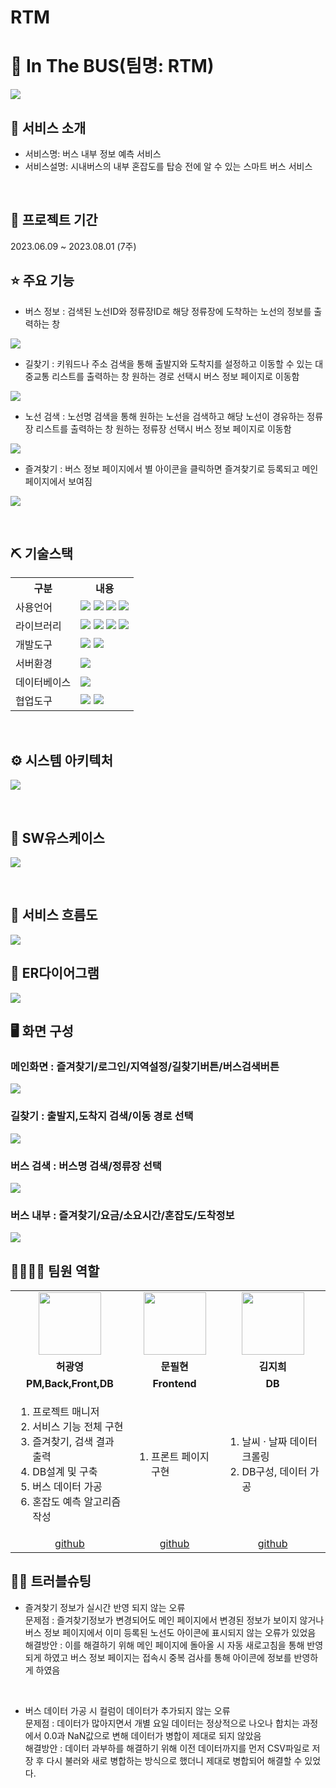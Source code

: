 # RTM
# 📎 In The BUS(팀명: RTM)
![](https://velog.velcdn.com/images/sslgo15/post/6a373468-3247-409d-a054-bf4ed674239f/image.png)



## 👀 서비스 소개
* 서비스명:  버스 내부 정보 예측 서비스
* 서비스설명: 시내버스의 내부 혼잡도를 탑승 전에 알 수 있는 스마트 버스 서비스
<br>

## 📅 프로젝트 기간
2023.06.09 ~ 2023.08.01 (7주)
<br>

## ⭐ 주요 기능
* 버스 정보 : 검색된 노선ID와 정류장ID로 해당 정류장에 도착하는 노선의 정보를 출력하는 창
  
![](https://velog.velcdn.com/images/sslgo15/post/69b05773-d9cd-4aa0-8d5c-09bcf4d2e761/image.png)

* 길찾기 : 키워드나 주소 검색을 통해 출발지와 도착지를 설정하고 이동할 수 있는 대중교통 리스트를 출력하는 창
원하는 경로 선택시 버스 정보 페이지로 이동함

![](https://velog.velcdn.com/images/sslgo15/post/1d007601-95af-4604-9e20-a8f28d92651f/image.png)

* 노선 검색 : 노선명 검색을 통해 원하는 노선을 검색하고 해당 노선이 경유하는 정류장 리스트를 출력하는 창
원하는 정류장 선택시 버스 정보 페이지로 이동함

![](https://velog.velcdn.com/images/sslgo15/post/b787c273-2654-4fca-be97-5917d86a6fce/image.png)

* 즐겨찾기 : 버스 정보 페이지에서 별 아이콘을 클릭하면 즐겨찾기로 등록되고 메인 페이지에서 보여짐
 
![](https://velog.velcdn.com/images/sslgo15/post/d772b7e8-e002-427b-bd42-4d44fbdd0a05/image.png)

<br>

## ⛏ 기술스택
<table>
    <tr>
        <th>구분</th>
        <th>내용</th>
    </tr>
    <tr>
        <td>사용언어</td>
        <td>
            <img src="https://img.shields.io/badge/Java-007396?style=for-the-badge&logo=java&logoColor=white"/>
            <img src="https://img.shields.io/badge/HTML5-E34F26?style=for-the-badge&logo=HTML5&logoColor=white"/>
            <img src="https://img.shields.io/badge/CSS3-1572B6?style=for-the-badge&logo=CSS3&logoColor=white"/>
            <img src="https://img.shields.io/badge/JavaScript-F7DF1E?style=for-the-badge&logo=JavaScript&logoColor=white"/>
        </td>
    </tr>
    <tr>
        <td>라이브러리</td>
        <td>
            <img src="https://img.shields.io/badge/KakaoMap-FFCD00?style=for-the-badge&logo=Kakao&logoColor=white"/>
          <img src="https://img.shields.io/badge/KAKAOLOGIN-FFCD00?style=for-the-badge&logo=Kakao&logoColor=white" >
          <img src="https://img.shields.io/badge/ODsayLAB-E34F26?style=for-the-badge&logo=ODsay&logoColor=white" >
          <img src="https://img.shields.io/badge/TAGO-F80000?style=for-the-badge&logo=TAGO&logoColor=white" >
        </td>
    </tr>
    <tr>
        <td>개발도구</td>
        <td>
            <img src="https://img.shields.io/badge/Eclipse-2C2255?style=for-the-badge&logo=Eclipse&logoColor=white"/>
            <img src="https://img.shields.io/badge/VSCode-007ACC?style=for-the-badge&logo=VisualStudioCode&logoColor=white"/>
        </td>
    </tr>
    <tr>
        <td>서버환경</td>
        <td>
            <img src="https://img.shields.io/badge/Apache Tomcat-D22128?style=for-the-badge&logo=Apache Tomcat&logoColor=white"/>
        </td>
    </tr>
    <tr>
        <td>데이터베이스</td>
        <td>
            <img src="https://img.shields.io/badge/Oracle 11g-F80000?style=for-the-badge&logo=Oracle&logoColor=white"/>
        </td>
    </tr>
    <tr>
        <td>협업도구</td>
        <td>
            <img src="https://img.shields.io/badge/Git-F05032?style=for-the-badge&logo=Git&logoColor=white"/>
            <img src="https://img.shields.io/badge/GitHub-181717?style=for-the-badge&logo=GitHub&logoColor=white"/>
        </td>
    </tr>
</table>


<br>

## ⚙ 시스템 아키텍처
![](https://velog.velcdn.com/images/sslgo15/post/480bbe0d-5768-41da-a30a-c37c96857935/image.jpg)

<br>

## 📌 SW유스케이스
![](https://velog.velcdn.com/images/sslgo15/post/2be2e8eb-0299-4b88-ba0f-1c52d93b94e3/image.png)

<br>

## 📌 서비스 흐름도
![](https://velog.velcdn.com/images/sslgo15/post/c028b52b-b3de-40d3-be89-b89271f08d40/image.png)
<br>

## 📌 ER다이어그램
![](https://velog.velcdn.com/images/sslgo15/post/017699d5-ad4d-442b-99db-141566b1ea20/image.png)
<br>

## 🖥 화면 구성

### 메인화면 : 즐겨찾기/로그인/지역설정/길찾기버튼/버스검색버튼
![](https://velog.velcdn.com/images/sslgo15/post/ddae6309-2678-448f-bff1-7a3e4570f3b2/image.png)
<br>

### 길찾기 : 출발지,도착지 검색/이동 경로 선택
![](https://velog.velcdn.com/images/sslgo15/post/63facba9-526a-4aca-b015-24f324653f25/image.png)
<br>

### 버스 검색 : 버스명 검색/정류장 선택
![](https://velog.velcdn.com/images/sslgo15/post/14ec8511-7e97-44e3-8bff-593a9bfa502c/image.png)
<br>

### 버스 내부 : 즐겨찾기/요금/소요시간/혼잡도/도착정보
![](https://velog.velcdn.com/images/sslgo15/post/455d39cd-e5bf-40df-9eaa-1f6f8a1b7f83/image.png)
<br>

## 👨‍👩‍👦‍👦 팀원 역할
<table>
  <tr>
    <td align="center"><img src="https://item.kakaocdn.net/do/9fc764ca0704ce3ebaba47c50f8b7e8ff43ad912ad8dd55b04db6a64cddaf76d" width="100" height="100"/></td>
    <td align="center"><img src="https://mblogthumb-phinf.pstatic.net/MjAxODAxMDdfMjk1/MDAxNTE1MzAzODc3NjE1.HqFU7w9BX14fzsPWXqTulN13TI584cLlazYu4Yuuohcg.vbUBogBP6YzkgsyGUS2tLGFNc-rSBG8NazX5oL_54k8g.GIF.jee6959/kakao7.gif?type=w800" width="100" height="100"/></td>
    <td align="center"><img src="https://img.ppomppu.co.kr/zboard/data3/comment/88/freeboard_57277188" width="100" height="100"/></td>
  </tr>
  <tr>
    <td align="center"><strong>허광영</strong></td>
    <td align="center"><strong>문필현</strong></td>
    <td align="center"><strong>김지희</strong></td>
  </tr>
  <tr>
    <td align="center"><b>PM,Back,Front,DB</b></td>
    <td align="center"><b>Frontend</b></td>
    <td align="center"><b>DB</b></td>
  </tr>
  <tr>
    <td aling="center">
      <ol>
      	<li>프로젝트 매니저
		<li>서비스 기능 전체 구현
		<li>즐겨찾기, 검색 결과 출력
		<li>DB설계 및 구축
		<li>버스 데이터 가공
		<li>혼잡도 예측 알고리즘 작성
      </ol>
	</td>
    <td aling="center">
   	<ol>
      	<li>프론트 페이지 구현
    </ol>
    </td>
    <td aling="center">
    <ol>
      <li>날씨 · 날짜 데이터 크롤링
      <li>DB구성, 데이터 가공
    </ol>
    </td>
  </tr>
  <tr>
    <td align="center"><a href="https://github.com/HeoGwangYoung" target='_blank'>github</a></td>
    <td align="center"><a href="https://github.com/자신의username작성해주세요" target='_blank'>github</a></td>
    <td align="center"><a href="https://github.com/자신의username작성해주세요" target='_blank'>github</a></td>
  </tr>
</table>

## 🤾‍♂️ 트러블슈팅

  
* 즐겨찾기 정보가 실시간 반영 되지 않는 오류<br>
문제점 : 즐겨찾기정보가 변경되어도 메인 페이지에서 변경된 정보가 보이지 않거나 버스 정보 페이지에서 이미 등록된 노선도 아이콘에 표시되지 않는 오류가 있었음<br>
해결방안 : 이를 해결하기 위해 메인 페이지에 돌아올 시 자동 새로고침을 통해 반영되게 하였고 버스 정보 페이지는 접속시 중복 검사를 통해 아이콘에 정보를 반영하게 하였음
<br>

* 버스 데이터 가공 시 컬럼이 데이터가 추가되지 않는 오류<br>
 문제점 : 데이터가 많아지면서 개별 요일 데이터는 정상적으로 나오나 합치는 과정에서 0.0과 NaN값으로 변해 데이터가 병합이 제대로 되지 않았음<br>
 해결방안 : 데이터 과부하를 해결하기 위해 이전 데이터까지를 먼저 CSV파일로 저장 후 다시 불러와 새로 병합하는 방식으로 했더니 제대로 병합되어 해결할 수 있었다.
